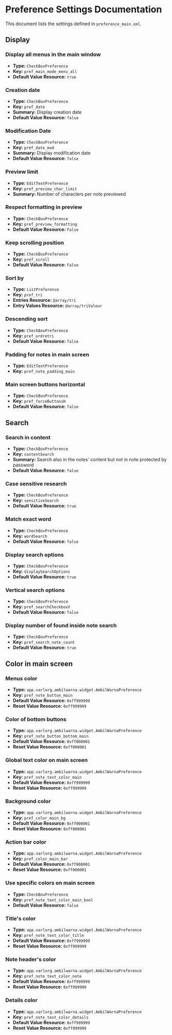 # Preference Settings Documentation

This document lists the settings defined in `preference_main.xml`.

## Display

### Display all menus in the main window

- **Type:** `CheckBoxPreference`
- **Key:** `pref_main_mode_menu_all`
- **Default Value Resource:** `true`

### Creation date

- **Type:** `CheckBoxPreference`
- **Key:** `pref_date`
- **Summary:** Display creation date
- **Default Value Resource:** `false`

### Modification Date

- **Type:** `CheckBoxPreference`
- **Key:** `pref_date_mod`
- **Summary:** Display modification date
- **Default Value Resource:** `false`

### Preview limit

- **Type:** `EditTextPreference`
- **Key:** `pref_preview_char_limit`
- **Summary:** Number of characters per note previewed

### Respect formatting in preview

- **Type:** `CheckBoxPreference`
- **Key:** `pref_preview_formatting`
- **Default Value Resource:** `False`

### Keep scrolling position

- **Type:** `CheckBoxPreference`
- **Key:** `pref_scroll`
- **Default Value Resource:** `False`

### Sort by

- **Type:** `ListPreference`
- **Key:** `pref_tri`
- **Entries Resource:** `@array/tri`
- **Entry Values Resource:** `@array/triValeur`

### Descending sort

- **Type:** `CheckBoxPreference`
- **Key:** `pref_ordretri`
- **Default Value Resource:** `false`

### Padding for notes in main screen

- **Type:** `EditTextPreference`
- **Key:** `pref_note_padding_main`

### Main screen buttons horizontal

- **Type:** `CheckBoxPreference`
- **Key:** `pref_forceButtonsH`
- **Default Value Resource:** `false`

## Search

### Search in content

- **Type:** `CheckBoxPreference`
- **Key:** `contentSearch`
- **Summary:** Search also in the notes\' content but not in note protected by password
- **Default Value Resource:** `false`

### Case sensitive research 

- **Type:** `CheckBoxPreference`
- **Key:** `sensitiveSearch`
- **Default Value Resource:** `true`

### Match exact word 

- **Type:** `CheckBoxPreference`
- **Key:** `wordSearch`
- **Default Value Resource:** `false`

### Display search options

- **Type:** `CheckBoxPreference`
- **Key:** `displaySearchOptions`
- **Default Value Resource:** `true`

### Vertical search options

- **Type:** `CheckBoxPreference`
- **Key:** `pref_searchCheckboxV`
- **Default Value Resource:** `false`

### Display number of found inside note search

- **Type:** `CheckBoxPreference`
- **Key:** `pref_search_note_count`
- **Default Value Resource:** `true`

## Color in main screen

### Menus color

- **Type:** `app.varlorg.ambilwarna.widget.AmbilWarnaPreference`
- **Key:** `pref_note_button_main`
- **Default Value Resource:** `0xff999999`
- **Reset Value Resource:** `0xff999999`

### Color of bottom buttons

- **Type:** `app.varlorg.ambilwarna.widget.AmbilWarnaPreference`
- **Key:** `pref_note_button_bottom_main`
- **Default Value Resource:** `0xff000001`
- **Reset Value Resource:** `0xff000001`

### Global text color on main screen

- **Type:** `app.varlorg.ambilwarna.widget.AmbilWarnaPreference`
- **Key:** `pref_note_text_color_main`
- **Default Value Resource:** `0xff999999`
- **Reset Value Resource:** `0xff999999`

### Background color

- **Type:** `app.varlorg.ambilwarna.widget.AmbilWarnaPreference`
- **Key:** `pref_color_main_bg`
- **Default Value Resource:** `0xff000001`
- **Reset Value Resource:** `0xff000001`

### Action bar color

- **Type:** `app.varlorg.ambilwarna.widget.AmbilWarnaPreference`
- **Key:** `pref_color_main_bar`
- **Default Value Resource:** `0xff000001`
- **Reset Value Resource:** `0xff000001`

### Use specific colors on main screen

- **Type:** `CheckBoxPreference`
- **Key:** `pref_note_text_color_main_bool`
- **Default Value Resource:** `false`

### Title\'s color

- **Type:** `app.varlorg.ambilwarna.widget.AmbilWarnaPreference`
- **Key:** `pref_note_text_color_title`
- **Default Value Resource:** `0xff999999`
- **Reset Value Resource:** `0xff999999`

### Note header\'s color

- **Type:** `app.varlorg.ambilwarna.widget.AmbilWarnaPreference`
- **Key:** `pref_note_text_color_note`
- **Default Value Resource:** `0xff999999`
- **Reset Value Resource:** `0xff999999`

### Details color

- **Type:** `app.varlorg.ambilwarna.widget.AmbilWarnaPreference`
- **Key:** `pref_note_text_color_details`
- **Default Value Resource:** `0xff999999`
- **Reset Value Resource:** `0xff999999`
